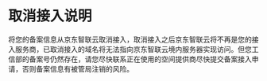 # 取消接入说明

将您的备案信息从京东智联云取消接入，取消接入之后京东智联云将不再是您的接入服务商，已取消接入的域名将无法指向京东智联云境内服务器实现访问。但您工信部的备案号仍然存在，请您尽快联系正在使用的空间提供商尽快提交备案接入申请，否则备案信息有被管局注销的风险。